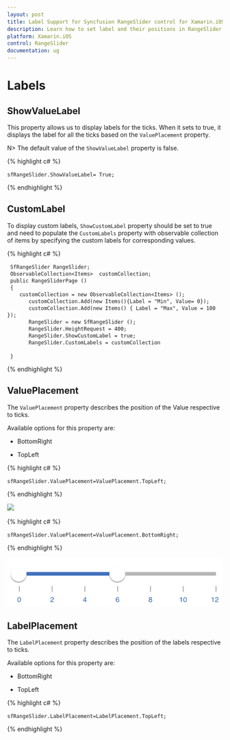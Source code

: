 ```yaml
---
layout: post
title: Label Support for Syncfusion RangeSlider control for Xamarin.iOS
description: Learn how to set label and their positions in RangeSlider control
platform: Xamarin.iOS
control: RangeSlider
documentation: ug
---
```


# Labels

## ShowValueLabel

This property allows us to display labels for the ticks. When it sets to true, it displays the label for all the ticks based on the `ValuePlacement` property.

N> The default value of the `ShowValueLabel` property is false.

{% highlight c# %}

	sfRangeSlider.ShowValueLabel= True;

{% endhighlight %}

## CustomLabel

To display custom labels, `ShowCustomLabel` property should be set to true and need to populate the `CustomLabels` property with observable collection of items by specifying the custom labels for corresponding values.

{% highlight c# %}
	
	 SfRangeSlider RangeSlider; 
	 ObservableCollection<Items>  customCollection;
	 public RangeSliderPage ()
     {
       	customCollection = new ObservableCollection<Items> ();
           customCollection.Add(new Items(){Label = "Min", Value= 0});
           customCollection.Add(new Items() { Label = "Max", Value = 100 });
		   RangeSlider = new SfRangeSlider ();
           RangeSlider.HeightRequest = 400;
           RangeSlider.ShowCustomLabel = true;
           RangeSlider.CustomLabels = customCollection

	 }

{% endhighlight %}


## ValuePlacement

The `ValuePlacement` property describes the position of the Value respective to ticks. 

Available options for this property are:

* BottomRight

* TopLeft

{% highlight c# %}

	sfRangeSlider.ValuePlacement=ValuePlacement.TopLeft;

{% endhighlight %}

![](images/Value-TopLeft.png)

{% highlight c# %}

	sfRangeSlider.ValuePlacement=ValuePlacement.BottomRight;

{% endhighlight %}

![](images/Value-BottomRight.png)

## LabelPlacement

The `LabelPlacement` property describes the position of the labels respective to ticks. 

Available options for this property are:

* BottomRight

* TopLeft

{% highlight c# %}

	sfRangeSlider.LabelPlacement=LabelPlacement.TopLeft;

{% endhighlight %}
